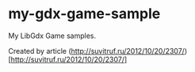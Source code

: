 my-gdx-game-sample
==================

My LibGdx Game samples.

Created by article (http://suvitruf.ru/2012/10/20/2307/)[http://suvitruf.ru/2012/10/20/2307/]